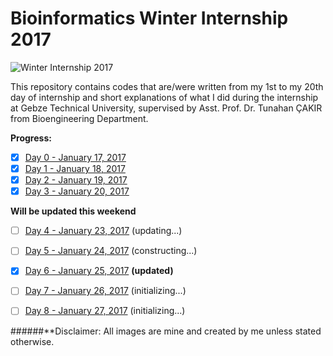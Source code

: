 # Bioinformatics Winter Internship 2017

![Winter Internship 2017](https://github.com/hariesramdhani/winter-internship-2017/blob/master/readme_banner.png)

This repository contains codes that are/were written from my 1st to my 20th day of internship and short explanations of what I did during the internship at Gebze Technical University, supervised by Asst. Prof. Dr. Tunahan ÇAKIR from Bioengineering Department.

**Progress:**
- [x] [Day 0 - January 17, 2017](https://github.com/hariesramdhani/winter-internship-2017/wiki/Day-0)
- [x] [Day 1 - January 18, 2017](https://github.com/hariesramdhani/winter-internship-2017/wiki/Day-1)
- [x] [Day 2 - January 19, 2017](https://github.com/hariesramdhani/winter-internship-2017/wiki/Day-2)
- [x] [Day 3 - January 20, 2017](https://github.com/hariesramdhani/winter-internship-2017/wiki/Day-3)

**Will be updated this weekend**
- [ ] [Day 4 - January 23, 2017](https://github.com/hariesramdhani/winter-internship-2017/wiki/Day-4) (updating...)
- [ ] [Day 5 - January 24, 2017](https://github.com/hariesramdhani/winter-internship-2017/wiki/Day-5) (constructing...)
- [x] [Day 6 - January 25, 2017](https://github.com/hariesramdhani/winter-internship-2017/wiki/Day-6) **(updated)**
- [ ] [Day 7 - January 26, 2017](https://github.com/hariesramdhani/winter-internship-2017/wiki/Day-7) (initializing...)
- [ ] [Day 8 - January 27, 2017](https://github.com/hariesramdhani/winter-internship-2017/wiki/Day-8) (initializing...)



######**Disclaimer: All images are mine and created by me unless stated otherwise.
